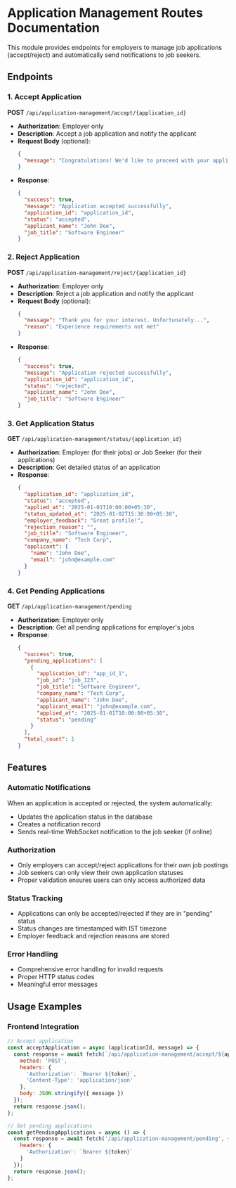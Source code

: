 # Application Management Routes Documentation

This module provides endpoints for employers to manage job applications (accept/reject) and automatically send notifications to job seekers.

## Endpoints

### 1. Accept Application
**POST** `/api/application-management/accept/{application_id}`

- **Authorization**: Employer only
- **Description**: Accept a job application and notify the applicant
- **Request Body** (optional):
  ```json
  {
    "message": "Congratulations! We'd like to proceed with your application..."
  }
  ```
- **Response**:
  ```json
  {
    "success": true,
    "message": "Application accepted successfully",
    "application_id": "application_id",
    "status": "accepted",
    "applicant_name": "John Doe",
    "job_title": "Software Engineer"
  }
  ```

### 2. Reject Application
**POST** `/api/application-management/reject/{application_id}`

- **Authorization**: Employer only
- **Description**: Reject a job application and notify the applicant
- **Request Body** (optional):
  ```json
  {
    "message": "Thank you for your interest. Unfortunately...",
    "reason": "Experience requirements not met"
  }
  ```
- **Response**:
  ```json
  {
    "success": true,
    "message": "Application rejected successfully",
    "application_id": "application_id",
    "status": "rejected",
    "applicant_name": "John Doe",
    "job_title": "Software Engineer"
  }
  ```

### 3. Get Application Status
**GET** `/api/application-management/status/{application_id}`

- **Authorization**: Employer (for their jobs) or Job Seeker (for their applications)
- **Description**: Get detailed status of an application
- **Response**:
  ```json
  {
    "application_id": "application_id",
    "status": "accepted",
    "applied_at": "2025-01-01T10:00:00+05:30",
    "status_updated_at": "2025-01-02T15:30:00+05:30",
    "employer_feedback": "Great profile!",
    "rejection_reason": "",
    "job_title": "Software Engineer",
    "company_name": "Tech Corp",
    "applicant": {
      "name": "John Doe",
      "email": "john@example.com"
    }
  }
  ```

### 4. Get Pending Applications
**GET** `/api/application-management/pending`

- **Authorization**: Employer only
- **Description**: Get all pending applications for employer's jobs
- **Response**:
  ```json
  {
    "success": true,
    "pending_applications": [
      {
        "application_id": "app_id_1",
        "job_id": "job_123",
        "job_title": "Software Engineer",
        "company_name": "Tech Corp",
        "applicant_name": "John Doe",
        "applicant_email": "john@example.com",
        "applied_at": "2025-01-01T10:00:00+05:30",
        "status": "pending"
      }
    ],
    "total_count": 1
  }
  ```

## Features

### Automatic Notifications
When an application is accepted or rejected, the system automatically:
- Updates the application status in the database
- Creates a notification record
- Sends real-time WebSocket notification to the job seeker (if online)

### Authorization
- Only employers can accept/reject applications for their own job postings
- Job seekers can only view their own application statuses
- Proper validation ensures users can only access authorized data

### Status Tracking
- Applications can only be accepted/rejected if they are in "pending" status
- Status changes are timestamped with IST timezone
- Employer feedback and rejection reasons are stored

### Error Handling
- Comprehensive error handling for invalid requests
- Proper HTTP status codes
- Meaningful error messages

## Usage Examples

### Frontend Integration
```javascript
// Accept application
const acceptApplication = async (applicationId, message) => {
  const response = await fetch(`/api/application-management/accept/${applicationId}`, {
    method: 'POST',
    headers: {
      'Authorization': `Bearer ${token}`,
      'Content-Type': 'application/json'
    },
    body: JSON.stringify({ message })
  });
  return response.json();
};

// Get pending applications
const getPendingApplications = async () => {
  const response = await fetch('/api/application-management/pending', {
    headers: {
      'Authorization': `Bearer ${token}`
    }
  });
  return response.json();
};
```
